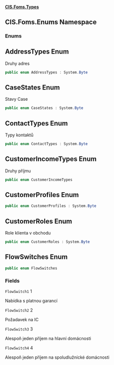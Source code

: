 #### [CIS.Foms.Types](index.md 'index')

## CIS.Foms.Enums Namespace
### Enums

<a name='CIS.Foms.Enums.AddressTypes'></a>

## AddressTypes Enum

Druhy adres

```csharp
public enum AddressTypes : System.Byte
```

<a name='CIS.Foms.Enums.CaseStates'></a>

## CaseStates Enum

Stavy Case

```csharp
public enum CaseStates : System.Byte
```

<a name='CIS.Foms.Enums.ContactTypes'></a>

## ContactTypes Enum

Typy kontaktů

```csharp
public enum ContactTypes : System.Byte
```

<a name='CIS.Foms.Enums.CustomerIncomeTypes'></a>

## CustomerIncomeTypes Enum

Druhy příjmu

```csharp
public enum CustomerIncomeTypes
```

<a name='CIS.Foms.Enums.CustomerProfiles'></a>

## CustomerProfiles Enum

```csharp
public enum CustomerProfiles : System.Byte
```

<a name='CIS.Foms.Enums.CustomerRoles'></a>

## CustomerRoles Enum

Role klienta v obchodu

```csharp
public enum CustomerRoles : System.Byte
```

<a name='CIS.Foms.Enums.FlowSwitches'></a>

## FlowSwitches Enum

```csharp
public enum FlowSwitches
```
### Fields

<a name='CIS.Foms.Enums.FlowSwitches.FlowSwitch1'></a>

`FlowSwitch1` 1

Nabídka s platnou garancí

<a name='CIS.Foms.Enums.FlowSwitches.FlowSwitch2'></a>

`FlowSwitch2` 2

Požadavek na IC

<a name='CIS.Foms.Enums.FlowSwitches.FlowSwitch3'></a>

`FlowSwitch3` 3

Alespoň jeden příjem na hlavní domácnosti

<a name='CIS.Foms.Enums.FlowSwitches.FlowSwitch4'></a>

`FlowSwitch4` 4

Alespoň jeden příjem na spoludlužnícké domácnosti
